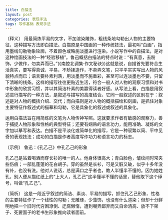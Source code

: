 ```yaml
---
title: 白描法
layout: post
categories: 表现手法
tags: 写作基础 表现手法
---
```


〔释义〕 用最简炼平易的文字，不加渲染雕饰，粗线条地勾勒出人物的主要特征，这种描写方法即白描法。白描原是中国画的一种传统技法，最初叫“白画”，指用墨线勾勒物象轮廓，不着颜色或略施淡墨进行渲染。小说写作中的自描法，是对这种绘画技法的一种“经验移植”。鲁迅概括白描法的特点时说：“有真意，去粉饰，少做作，勿卖弄而已。”(《南腔北调集·作文秘诀》)这就是说，自描首先要符合生活真实，要写得真诚、平易，不矫揉造作，不卖弄文笔，只平平实实写出人物的风貌特点而已；语言要朴素利落，用淡墨而不施重彩，甚至可以连淡墨也不要，只留下清晰的线条。这样的描写往往更贴近生活，符合一般人对人物的观察习惯和对书中形象的欣赏习惯，并以其简洁朴素的美赢得读者好感。从写法上看，白描是用叙述进行描写的一种方法，是叙述与描写的高度结合。它同一般叙述的区别在于：叙述是对人物的概括介绍、交代；而白描则是对人物的概括描绘和刻画，是抓住对象主要特征作叙述式的描摹和勾勒，它是具象化的叙述或叙述的具象化。

运用白描法旨在用简炼的文笔为人物传神写照。这就要求作者有敏感的观察力，善于捕捉人物形象和性格的典型特征；还要有娴熟的语言功力，能用准确、凝炼的文字加以摹写和表达。白描不是平淡化或简单化的描写，它是一种驭繁以简、平中见奇的表现技法；成功的白描是作者高度写作功力和语言功力的标志。

〔示例〕 鲁迅：《孔乙己》中孔乙己的形象

孔乙己是站着喝酒而穿长衫的唯一的人。他身体很高大；青白脸色，皱纹间时常夹些伤痕；一部乱蓬蓬的花白胡子。穿的虽然是长衫，可是又脏又破，似乎十多年没有补，也没有洗。他对人说话，总是满口之乎者也，教人半懂半不懂的。因为她姓孔，别人便从描红纸上的“上大人，孔乙己”这半懂半不懂的话里，替他取下这个绰号，叫做“孔乙己”。

〔简析〕 这是一段近乎叙述的简洁、素淡、平易的描写，抓住孔乙己形象、性格的主要特征作了一个线性的勾勒；无雕琢，少藻饰，也没有什么渲染；但却十分鲜明地把一个旧时代穷困潦倒、迂腐懒惰，遭到嘲弄鄙弃而又自命清高、放不下架子、死要面子的老书生形象推向读者面前。 